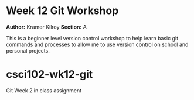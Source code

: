 # Week 12 Git Workshop
**Author:** Kramer Kilroy
**Section:** A

This is a beginner level version control workshop to help learn basic git commands and processes to allow me to use version control on school and personal projects.

# csci102-wk12-git
Git Week 2 in class assignment

